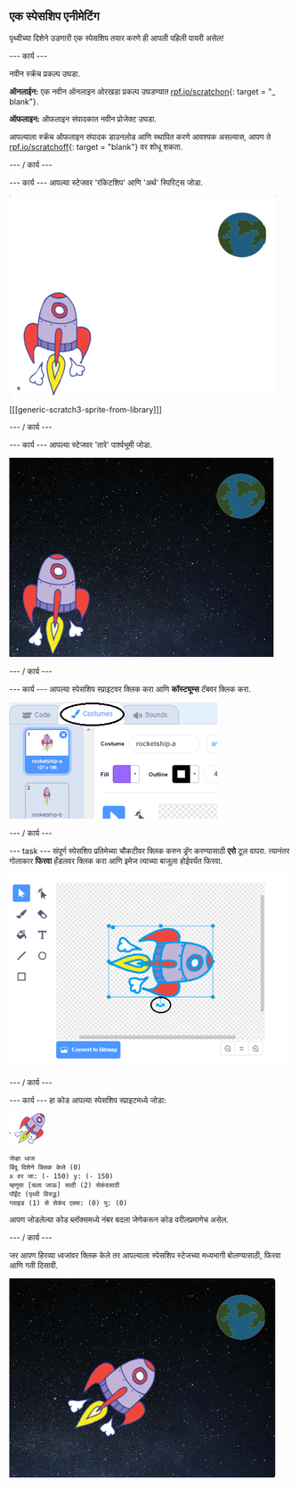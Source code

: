 ## एक स्पेसशिप एनीमेटिंग

पृथ्वीच्या दिशेने उडणारी एक स्पेसशिप तयार करणे ही आपली पहिली पायरी असेल!

\--- कार्य \---

नवीन स्क्रॅच प्रकल्प उघडा.

**ऑनलाईन:** एक नवीन ऑनलाइन ओरखडा प्रकल्प उघडण्यात [rpf.io/scratchon](http://rpf.io/scratchon){: target = "_ blank"}.

**ऑफलाइन:** ऑफलाइन संपादकात नवीन प्रोजेक्ट उघडा.

आपल्याला स्क्रॅच ऑफलाइन संपादक डाउनलोड आणि स्थापित करणे आवश्यक असल्यास, आपण ते [rpf.io/scratchoff](http://rpf.io/scratchoff){: target = "blank"} वर शोधू शकता.

\--- / कार्य \---

\--- कार्य \--- आपल्या स्टेजवर 'रॉकेटशिप' आणि 'अर्थ' स्पिरिट्स जोडा.

![स्पेसशिप आणि पृथ्वी sprites](images/space-sprites.png)

[[[generic-scratch3-sprite-from-library]]]

\--- / कार्य \---

\--- कार्य \--- आपल्या स्टेजवर 'तारे' पार्श्वभूमी जोडा.

![एक जागा पार्श्वभूमी](images/space-backdrop.png)

\--- / कार्य \---

\--- कार्य \--- आपल्या स्पेसशिप स्प्राइटवर क्लिक करा आणि **कॉस्ट्यूम्स** टॅबवर क्लिक करा.

![स्प्राइट पोशाख](images/space-costume.png)

\--- / कार्य \---

\--- task \--- संपूर्ण स्पेसशिप प्रतिमेच्या चौकटीवर क्लिक करुन ड्रॅग करण्यासाठी **एरो** टूल वापरा. त्यानंतर गोलाकार **फिरवा** हँडलवर क्लिक करा आणि इमेज त्याच्या बाजूला होईपर्यंत फिरवा.

![पोशाख फिरवत आहे](images/space-rotate.png)

\--- / कार्य \---

\--- कार्य \--- हा कोड आपल्या स्पेसशिप स्प्राइटमध्ये जोडा:

![स्पेसशिप स्प्राइट](images/sprite-spaceship.png)

```blocks3
जेव्हा ध्वज
बिंदू दिशेने क्लिक केले (0)
x वर जा: (- 150) y: (- 150)
म्हणूया [चला जाऊ] साठी (2) सेकंदसाठी
पॉईंट (पृथ्वी विरुद्ध)
ग्लाइड (1) से सेकंद एक्स: (0) यु: (0)
```

आपण जोडलेल्या कोड ब्लॉक्समध्ये नंबर बदला जेणेकरून कोड वरीलप्रमाणेच असेल.

\--- / कार्य \---

जर आपण हिरव्या ध्वजांवर क्लिक केले तर आपल्याला स्पेसशिप स्टेजच्या मध्यभागी बोलण्यासाठी, फिरवा आणि गती दिसावी.

![स्पेसशिप अॅनिमेशन तपासत आहे](images/space-animate-stage.png)